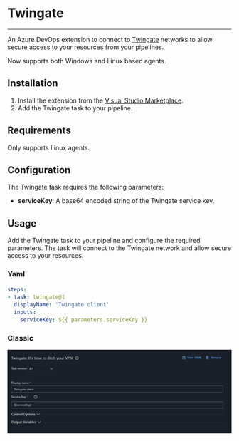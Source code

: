 # Twingate
---
An Azure DevOps extension to connect to [Twingate](https://www.twingate.com/) networks to allow secure access to your resources from your pipelines.

Now supports both Windows and Linux based agents.

## Installation
1. Install the extension from the [Visual Studio Marketplace](https://marketplace.visualstudio.com/items?itemName=corestream.twingate).
2. Add the Twingate task to your pipeline.

## Requirements
Only supports Linux agents.

## Configuration
The Twingate task requires the following parameters:
- **serviceKey**: A base64 encoded string of the Twingate service key.

## Usage
Add the Twingate task to your pipeline and configure the required parameters. The task will connect to the Twingate network and allow secure access to your resources.

### Yaml
```yaml
steps:
- task: twingate@1
  displayName: 'Twingate client'
  inputs:
    serviceKey: ${{ parameters.serviceKey }}
```

### Classic
![Classic Release Pipeline](image.png)


